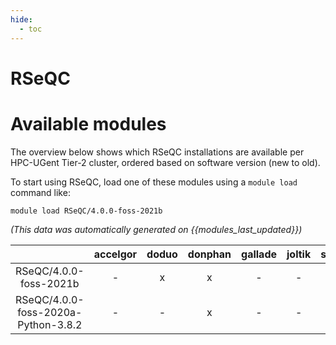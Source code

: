 ```yaml
---
hide:
  - toc
---
```


RSeQC
=====

# Available modules


The overview below shows which RSeQC installations are available per HPC-UGent Tier-2 cluster, ordered based on software version (new to old).

To start using RSeQC, load one of these modules using a `module load` command like:

```shell
module load RSeQC/4.0.0-foss-2021b
```

*(This data was automatically generated on {{modules_last_updated}})*  

| |accelgor|doduo|donphan|gallade|joltik|shinx|skitty|
| :---: | :---: | :---: | :---: | :---: | :---: | :---: | :---: |
|RSeQC/4.0.0-foss-2021b|-|x|x|-|-|-|-|
|RSeQC/4.0.0-foss-2020a-Python-3.8.2|-|-|x|-|-|-|-|
